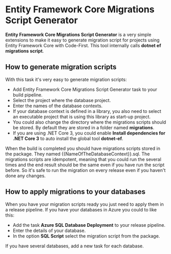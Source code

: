 # Entity Framework Core Migrations Script Generator
**Entity Framework Core Migrations Script Generator** is a very simple extensions to make it easy
to generate migration script for projects using Entity Framework Core with Code-First. This tool internally calls **dotnet ef migrations script**.

## How to generate migration scripts
With this task it's very easy to generate migration scripts:

* Add Entity Framework Core Migrations Script Generator task to your build pipeline.
* Select the project where the database project.
* Enter the names of the database contexts.
* If your database context is defined in a library, you also need to select an executable project that is using this library as start-up project.
* You could also change the directory where the migrations scripts should be stored. By default they are stored in a folder named **migrations**.
* If you are using .NET Core 3, you could enable **Install dependencies for .NET Core 3** to auto install the global tool **dotnet-ef**.

When the build is completed you should have migrations scripts stored in the package. They named {{NameOfTheDatabaseContext}}.sql. The migrations scripts are idempotent, meaning that you could run the several times and the end result should be the same even if you have run the script before. So it's safe to run the migration on every release even if you haven't done any changes.

## How to apply migrations to your databases
When you have your migration scripts ready you just need to apply them in a release pipeline. If you have your databases in Azure you could to like this:

* Add the task **Azure SQL Database Deployment** to your release pipeline.
* Enter the details of your database.
* In the option **SQL Script** select the migration script from the package.

If you have several databases, add a new task for each database.